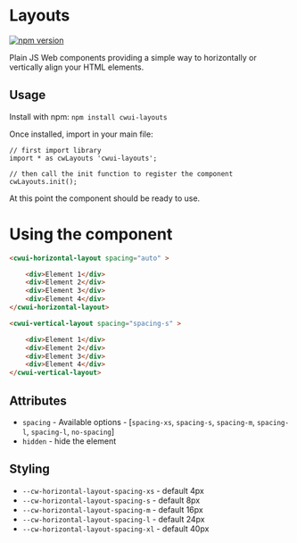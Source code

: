# Layouts

[![npm version](https://badgen.net/npm/v/cwui-layouts)](https://www.npmjs.com/package/cwui-layouts)

Plain JS Web components providing a simple way to horizontally or vertically align your HTML elements.

## Usage

Install with npm:
`npm install cwui-layouts`

Once installed, import in your main file:

```JS
// first import library
import * as cwLayouts 'cwui-layouts';

// then call the init function to register the component
cwLayouts.init();
```

At this point the component should be ready to use.

# Using the component

```HTML
<cwui-horizontal-layout spacing="auto" >

    <div>Element 1</div>
    <div>Element 2</div>
    <div>Element 3</div>
    <div>Element 4</div>
</cwui-horizontal-layout>

<cwui-vertical-layout spacing="spacing-s" >

    <div>Element 1</div>
    <div>Element 2</div>
    <div>Element 3</div>
    <div>Element 4</div>
</cwui-vertical-layout>
```

## Attributes

- `spacing` - Available options - [`spacing-xs`, `spacing-s`, `spacing-m`, `spacing-l`, `spacing-l`, `no-spacing`]
- `hidden` - hide the element

## Styling

- `--cw-horizontal-layout-spacing-xs` - default 4px
- `--cw-horizontal-layout-spacing-s` - default 8px
- `--cw-horizontal-layout-spacing-m` - default 16px
- `--cw-horizontal-layout-spacing-l` - default 24px
- `--cw-horizontal-layout-spacing-xl` - default 40px

